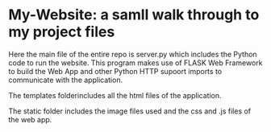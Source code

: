 # My-Website: a samll walk through to my project files

Here the main file of the entire repo is server.py which includes the Python code to run the website.
This program makes use of FLASK Web Framework to build the Web App and other Python HTTP supoort imports to communicate with the application.

The templates folderincludes all the html files of the application.

The static folder includes the image files used and the css and .js files of the web app.



